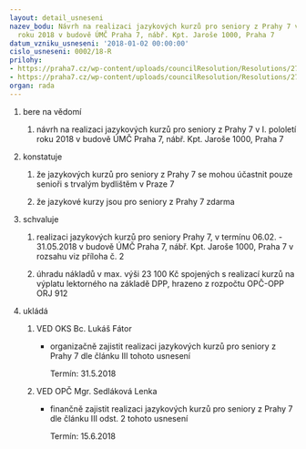 ```yaml
---
layout: detail_usneseni
nazev_bodu: Návrh na realizaci jazykových kurzů pro seniory z Prahy 7 v I. pololetí
  roku 2018 v budově ÚMČ Praha 7, nábř. Kpt. Jaroše 1000, Praha 7
datum_vzniku_usneseni: '2018-01-02 00:00:00'
cislo_usneseni: 0002/18-R
prilohy:
- https://praha7.cz/wp-content/uploads/councilResolution/Resolutions/27092/export/D__Jazykove_kurzy_seniori_2018_V~312425.doc
- https://praha7.cz/wp-content/uploads/councilResolution/Resolutions/27092/export/export~312649.pdf
organ: rada
---
```

<ol id="urzList" class="urzList_view"><li id="" class="urzClass1"><span name="1">bere na vědomí</span><ol class="urzOlClass decimal "><li style="text-align: left;" id="" class="urzClass2"><span><p>návrh na realizaci jazykových kurzů pro seniory z Prahy 7 v I. pololetí roku 2018 v budově ÚMČ Praha 7, nábř. Kpt. Jaroše 1000, Praha 7</p></span></li></ol></li><li id="" class="urzClass1"><span name="6">konstatuje</span><ol class="urzOlClass decimal "><li style="text-align: left;" id="" class="urzClass2"><span><p>že jazykových kurzů pro seniory z Prahy 7 se mohou účastnit pouze senioři s trvalým bydlištěm v Praze 7</p></span></li><li style="text-align: left;" id="" class="urzClass2"><span><p>že jazykové kurzy jsou pro seniory z Prahy 7 zdarma</p></span></li></ol></li><li id="" class="urzClass1"><span name="24">schvaluje</span><ol class="urzOlClass decimal "><li style="text-align: left;" id="" class="urzClass2"><span><p>realizaci jazykových kurzů pro seniory Prahy 7, v termínu 06.02. - 31.05.2018 v budově ÚMČ Praha 7, nábř. Kpt. Jaroše 1000, Praha 7 v rozsahu viz příloha č. 2</p></span></li><li style="text-align: left;" id="" class="urzClass2"><span><p>úhradu nákladů v max. výši 23 100 Kč spojených s realizací kurzů na výplatu lektorného na základě DPP, hrazeno z rozpočtu OPČ-OPP ORJ 912</p></span></li></ol></li><li class="urzClass1" id="urzUkoly"><span name="1">ukládá</span><ol class="urzOlClass"><li class="urzClass2"><span><p>VED OKS Bc. Lukáš Fátor</p></span><ul class="urzUlClass"><li class="urzClass3"><span><p>organizačně zajistit realizaci jazykových kurzů pro seniory z Prahy 7 dle článku III tohoto usnesení</p></span><span class="urzUkolTermin">  Termín:&nbsp;31.5.2018</span></li></ul></li><li class="urzClass2"><span><p>VED OPČ Mgr. Sedláková Lenka</p></span><ul class="urzUlClass"><li class="urzClass3"><span><p>finančně zajistit realizaci jazykových kurzů pro seniory z Prahy 7 dle článku III odst. 2 tohoto usnesení</p></span><span class="urzUkolTermin">  Termín:&nbsp;15.6.2018</span></li></ul></li></ol></li></ol>